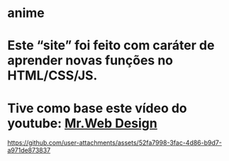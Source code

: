 # anime
# Este “site” foi feito com caráter de aprender novas funções no HTML/CSS/JS.
# Tive como base este vídeo do youtube: [Mr.Web Design](https://www.youtube.com/watch?v=dFA5WEIUkxk)



https://github.com/user-attachments/assets/52fa7998-3fac-4d86-b9d7-a971de873837

